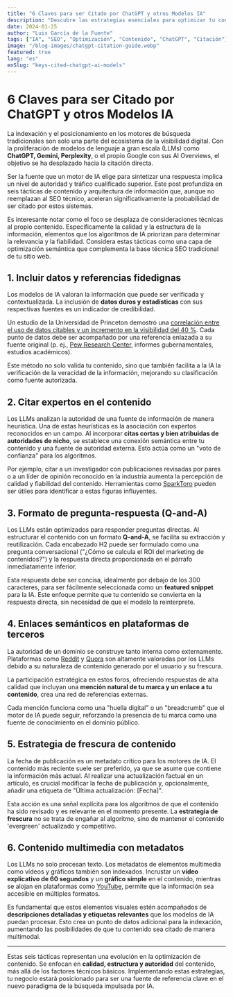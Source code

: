 ```yaml
---
title: "6 Claves para ser Citado por ChatGPT y otros Modelos IA"
description: "Descubre las estrategias esenciales para optimizar tu contenido y aumentar las probabilidades de ser citado por ChatGPT, Gemini, Perplexity y otros modelos de inteligencia artificial."
date: 2024-01-25
author: "Luis García de la Fuente"
tags: ["IA", "SEO", "Optimización", "Contenido", "ChatGPT", "Citación"]
image: "/blog-images/chatgpt-citation-guide.webp"
featured: true
lang: "es"
enSlug: "keys-cited-chatgpt-ai-models"
---
```


# 6 Claves para ser Citado por ChatGPT y otros Modelos IA

La indexación y el posicionamiento en los motores de búsqueda tradicionales son solo una parte del ecosistema de la visibilidad digital. Con la proliferación de modelos de lenguaje a gran escala (LLMs) como **ChatGPT, Gemini, Perplexity**, o el propio Google con sus AI Overviews, el objetivo se ha desplazado hacia la citación directa.

Ser la fuente que un motor de IA elige para sintetizar una respuesta implica un nivel de autoridad y tráfico cualificado superior. Este post profundiza en seis tácticas de contenido y arquitectura de información que, aunque no reemplazan al SEO técnico, aceleran significativamente la probabilidad de ser citado por estos sistemas.

Es interesante notar como el foco se desplaza de consideraciones técnicas al propio contenido. Específicamente la calidad y la estructura de la información, elementos que los algoritmos de IA priorizan para determinar la relevancia y la fiabilidad. Considera estas tácticas como una capa de optimización semántica que complementa la base técnica SEO tradicional de tu sitio web.

## 1. Incluir datos y referencias fidedignas

Los modelos de IA valoran la información que puede ser verificada y contextualizada. La inclusión de **datos duros y estadísticas** con sus respectivas fuentes es un indicador de credibilidad.

Un estudio de la Universidad de Princeton demostró una <a href="https://collaborate.princeton.edu/en/publications/geo-generative-engine-optimization" rel="nofollow">correlación entre el uso de datos citables y un incremento en la visibilidad del 40 %</a>. Cada punto de datos debe ser acompañado por una referencia enlazada a su fuente original (p. ej., <a href="https://www.pewresearch.org/" target="_blank" rel="nofollow">Pew Research Center</a>, informes gubernamentales, estudios académicos).

Este método no solo valida tu contenido, sino que también facilita a la IA la verificación de la veracidad de la información, mejorando su clasificación como fuente autorizada.

## 2. Citar expertos en el contenido

Los LLMs analizan la autoridad de una fuente de información de manera heurística. Una de estas heurísticas es la asociación con expertos reconocidos en un campo. Al incorporar **citas cortas y bien atribuidas de autoridades de nicho**, se establece una conexión semántica entre tu contenido y una fuente de autoridad externa. Esto actúa como un "voto de confianza" para los algoritmos.

Por ejemplo, citar a un investigador con publicaciones revisadas por pares o a un líder de opinión reconocido en la industria aumenta la percepción de calidad y fiabilidad del contenido. Herramientas como <a href="https://sparktoro.com/" target="_blank" rel="nofollow">SparkToro</a> pueden ser útiles para identificar a estas figuras influyentes.

## 3. Formato de pregunta-respuesta (Q-and-A)

Los LLMs están optimizados para responder preguntas directas. Al estructurar el contenido con un formato **Q-and-A**, se facilita su extracción y reutilización. Cada encabezado H2 puede ser formulado como una pregunta conversacional ("¿Cómo se calcula el ROI del marketing de contenidos?") y la respuesta directa proporcionada en el párrafo inmediatamente inferior.

Esta respuesta debe ser concisa, idealmente por debajo de los 300 caracteres, para ser fácilmente seleccionada como un **featured snippet** para la IA. Este enfoque permite que tu contenido se convierta en la respuesta directa, sin necesidad de que el modelo la reinterprete.

## 4. Enlaces semánticos en plataformas de terceros

La autoridad de un dominio se construye tanto interna como externamente. Plataformas como <a href="https://www.reddit.com/" target="_blank" rel="nofollow">Reddit</a> y <a href="https://www.quora.com/" target="_blank" rel="nofollow">Quora</a> son altamente valoradas por los LLMs debido a su naturaleza de contenido generado por el usuario y su frescura.

La participación estratégica en estos foros, ofreciendo respuestas de alta calidad que incluyan una **mención natural de tu marca y un enlace a tu contenido**, crea una red de referencias externas.

Cada mención funciona como una "huella digital" o un "breadcrumb" que el motor de IA puede seguir, reforzando la presencia de tu marca como una fuente de conocimiento en el dominio público.

## 5. Estrategia de frescura de contenido

La fecha de publicación es un metadato crítico para los motores de IA. El contenido más reciente suele ser preferido, ya que se asume que contiene la información más actual. Al realizar una actualización factual en un artículo, es crucial modificar la fecha de publicación y, opcionalmente, añadir una etiqueta de "Última actualización: [Fecha]".

Esta acción es una señal explícita para los algoritmos de que el contenido ha sido revisado y es relevante en el momento presente. La **estrategia de frescura** no se trata de engañar al algoritmo, sino de mantener el contenido 'evergreen' actualizado y competitivo.

## 6. Contenido multimedia con metadatos

Los LLMs no solo procesan texto. Los metadatos de elementos multimedia como vídeos y gráficos también son indexados. Incrustar un **vídeo explicativo de 60 segundos** y un **gráfico simple** en el contenido, mientras se alojan en plataformas como <a href="https://www.youtube.com/" target="_blank" rel="nofollow">YouTube</a>, permite que la información sea accesible en múltiples formatos.

Es fundamental que estos elementos visuales estén acompañados de **descripciones detalladas y etiquetas relevantes** que los modelos de IA puedan procesar. Esto crea un punto de datos adicional para la indexación, aumentando las posibilidades de que tu contenido sea citado de manera multimodal.

---

Estas seis tácticas representan una evolución en la optimización de contenido. Se enfocan en **calidad, estructura y autoridad** del contenido, más allá de los factores técnicos básicos. Implementando estas estrategias, tu negocio estará posicionado para ser una fuente de referencia clave en el nuevo paradigma de la búsqueda impulsada por IA.